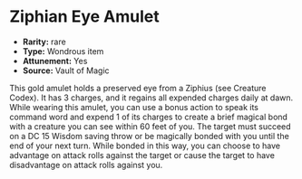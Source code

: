 
# Ziphian Eye Amulet

* **Rarity:** rare
* **Type:** Wondrous item
* **Attunement:** Yes
* **Source:** Vault of Magic


This gold amulet holds a preserved eye from a Ziphius (see Creature Codex). It has 3 charges, and it regains all expended charges daily at dawn. While wearing this amulet, you can use a bonus action to speak its command word and expend 1 of its charges to create a brief magical bond with a creature you can see within 60 feet of you. The target must succeed on a DC 15 Wisdom saving throw or be magically bonded with you until the end of your next turn. While bonded in this way, you can choose to have advantage on attack rolls against the target or cause the target to have disadvantage on attack rolls against you.
